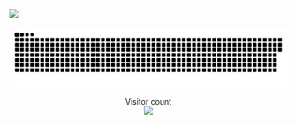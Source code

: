 <img src="https://readme-typing-svg.herokuapp.com/?lines=中华人民共和国万岁！"/>

<a href=#><img src="暂不需要.svg"></a>

<p align="center"> 
  Visitor count<br>
  <img src="https://profile-counter.glitch.me/xiaolongmr/count.svg" />
</p>

<div class="js-yearly-contributions">
  
<div class="position-relative">

  

      

